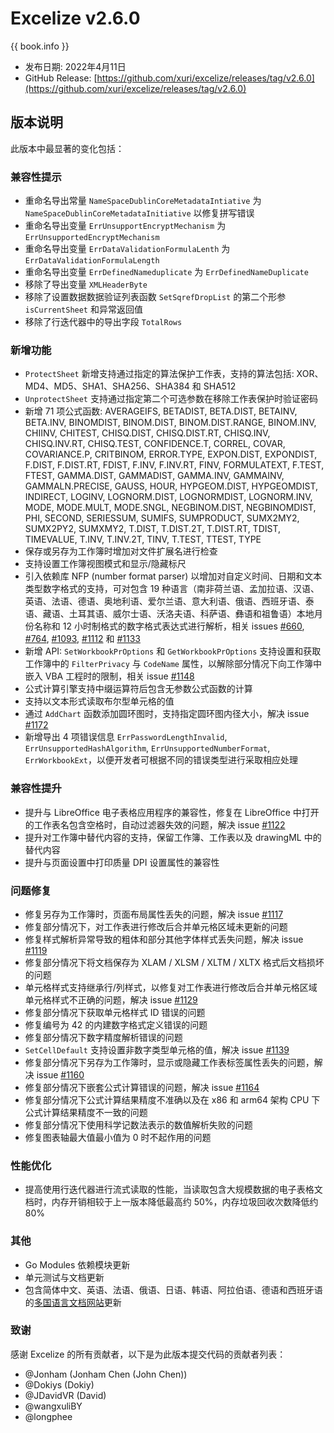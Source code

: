 # Excelize v2.6.0

{{ book.info }}

* 发布日期: 2022年4月11日
* GitHub Release: [https://github.com/xuri/excelize/releases/tag/v2.6.0](https://github.com/xuri/excelize/releases/tag/v2.6.0)

## 版本说明

此版本中最显著的变化包括：

### 兼容性提示

* 重命名导出常量 `NameSpaceDublinCoreMetadataIntiative` 为 `NameSpaceDublinCoreMetadataInitiative` 以修复拼写错误
* 重命名导出变量 `ErrUnsupportEncryptMechanism` 为 `ErrUnsupportedEncryptMechanism`
* 重命名导出变量 `ErrDataValidationFormulaLenth` 为 `ErrDataValidationFormulaLength`
* 重命名导出变量 `ErrDefinedNameduplicate` 为 `ErrDefinedNameDuplicate`
* 移除了导出变量 `XMLHeaderByte`
* 移除了设置数据数据验证列表函数 `SetSqrefDropList` 的第二个形参 `isCurrentSheet` 和异常返回值
* 移除了行迭代器中的导出字段 `TotalRows`

### 新增功能

* `ProtectSheet` 新增支持通过指定的算法保护工作表，支持的算法包括: XOR、MD4、MD5、SHA1、SHA256、SHA384 和 SHA512
* `UnprotectSheet` 支持通过指定第二个可选参数在移除工作表保护时验证密码
* 新增 71 项公式函数: AVERAGEIFS, BETADIST, BETA.DIST, BETAINV, BETA.INV, BINOMDIST, BINOM.DIST, BINOM.DIST.RANGE, BINOM.INV, CHIINV, CHITEST, CHISQ.DIST, CHISQ.DIST.RT, CHISQ.INV, CHISQ.INV.RT, CHISQ.TEST, CONFIDENCE.T, CORREL, COVAR, COVARIANCE.P, CRITBINOM, ERROR.TYPE, EXPON.DIST, EXPONDIST, F.DIST, F.DIST.RT, FDIST, F.INV, F.INV.RT, FINV, FORMULATEXT, F.TEST, FTEST, GAMMA.DIST, GAMMADIST, GAMMA.INV, GAMMAINV, GAMMALN.PRECISE, GAUSS, HOUR, HYPGEOM.DIST, HYPGEOMDIST, INDIRECT, LOGINV, LOGNORM.DIST, LOGNORMDIST, LOGNORM.INV, MODE, MODE.MULT, MODE.SNGL, NEGBINOM.DIST, NEGBINOMDIST, PHI, SECOND, SERIESSUM, SUMIFS, SUMPRODUCT, SUMX2MY2, SUMX2PY2, SUMXMY2, T.DIST, T.DIST.2T, T.DIST.RT, TDIST, TIMEVALUE, T.INV, T.INV.2T, TINV, T.TEST, TTEST, TYPE
* 保存或另存为工作簿时增加对文件扩展名进行检查
* 支持设置工作簿视图模式和显示/隐藏标尺
* 引入依赖库 NFP (number format parser) 以增加对自定义时间、日期和文本类型数字格式的支持，可对包含 19 种语言（南非荷兰语、孟加拉语、汉语、英语、法语、德语、奥地利语、爱尔兰语、意大利语、俄语、西班牙语、泰语、藏语、土耳其语、威尔士语、沃洛夫语、科萨语、彝语和祖鲁语）本地月份名称和 12 小时制格式的数字格式表达式进行解析，相关 issues [#660](https://github.com/xuri/excelize/issues/660), [#764](https://github.com/xuri/excelize/issues/764), [#1093](https://github.com/xuri/excelize/issues/1093), [#1112](https://github.com/xuri/excelize/issues/1112) 和 [#1133](https://github.com/xuri/excelize/issues/1133)
* 新增 API: `SetWorkbookPrOptions` 和 `GetWorkbookPrOptions` 支持设置和获取工作簿中的 `FilterPrivacy` 与 `CodeName` 属性，以解除部分情况下向工作簿中嵌入 VBA 工程时的限制，相关 issue [#1148](https://github.com/xuri/excelize/issues/1148)
* 公式计算引擎支持中缀运算符后包含无参数公式函数的计算
* 支持以文本形式读取布尔型单元格的值
* 通过 `AddChart` 函数添加圆环图时，支持指定圆环图内径大小，解决 issue [#1172](https://github.com/xuri/excelize/issues/1172)
* 新增导出 4 项错误信息 `ErrPasswordLengthInvalid`, `ErrUnsupportedHashAlgorithm`, `ErrUnsupportedNumberFormat`, `ErrWorkbookExt`，以便开发者可根据不同的错误类型进行采取相应处理

### 兼容性提升

* 提升与 LibreOffice 电子表格应用程序的兼容性，修复在 LibreOffice 中打开的工作表名包含空格时，自动过滤器失效的问题，解决 issue [#1122](https://github.com/xuri/excelize/issues/1122)
* 提升对工作簿中替代内容的支持，保留工作簿、工作表以及 drawingML 中的替代内容
* 提升与页面设置中打印质量 DPI 设置属性的兼容性

### 问题修复

* 修复另存为工作簿时，页面布局属性丢失的问题，解决 issue [#1117](https://github.com/xuri/excelize/issues/1117)
* 修复部分情况下，对工作表进行修改后合并单元格区域未更新的问题
* 修复样式解析异常导致的粗体和部分其他字体样式丢失问题，解决 issue [#1119](https://github.com/xuri/excelize/issues/1119)
* 修复部分情况下将文档保存为 XLAM / XLSM / XLTM / XLTX 格式后文档损坏的问题
* 单元格样式支持继承行/列样式，以修复对工作表进行修改后合并单元格区域单元格样式不正确的问题，解决 issue [#1129](https://github.com/xuri/excelize/issues/1129)
* 修复部分情况下获取单元格样式 ID 错误的问题
* 修复编号为 42 的内建数字格式定义错误的问题
* 修复部分情况下数字精度解析错误的问题
* `SetCellDefault` 支持设置非数字类型单元格的值，解决 issue [#1139](https://github.com/xuri/excelize/issues/1139)
* 修复部分情况下另存为工作簿时，显示或隐藏工作表标签属性丢失的问题，解决 issue [#1160](https://github.com/xuri/excelize/issues/1160)
* 修复部分情况下嵌套公式计算错误的问题，解决 issue [#1164](https://github.com/xuri/excelize/issues/1164)
* 修复部分情况下公式计算结果精度不准确以及在 x86 和 arm64 架构 CPU 下公式计算结果精度不一致的问题
* 修复部分情况下使用科学记数法表示的数值解析失败的问题
* 修复图表轴最大值最小值为 0 时不起作用的问题

### 性能优化

* 提高使用行迭代器进行流式读取的性能，当读取包含大规模数据的电子表格文档时，内存开销相较于上一版本降低最高约 50%，内存垃圾回收次数降低约 80%

### 其他

* Go Modules 依赖模块更新
* 单元测试与文档更新
* 包含简体中文、英语、法语、俄语、日语、韩语、阿拉伯语、德语和西班牙语的[多国语言文档网站](https://xuri.me/excelize)更新

### 致谢

感谢 Excelize 的所有贡献者，以下是为此版本提交代码的贡献者列表：

* @Jonham (Jonham Chen (John Chen))
* @Dokiys (Dokiy)
* @JDavidVR (David)
* @wangxuliBY
* @longphee

